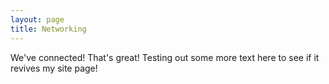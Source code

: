 ```yaml
---
layout: page
title: Networking
---
```


We've connected! That's great!
Testing out some more text here to see if it revives my site page!
